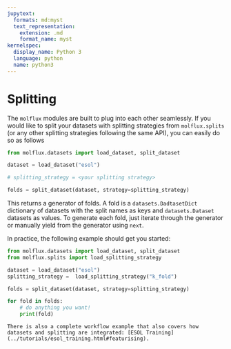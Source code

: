 ```yaml
---
jupytext:
  formats: md:myst
  text_representation:
    extension: .md
    format_name: myst
kernelspec:
  display_name: Python 3
  language: python
  name: python3
---
```


# Splitting

The ``molflux`` modules are built to plug into each other seamlessly. If you would like to split your datasets
with splitting strategies from ``molflux.splits`` (or any other splitting strategies following the same API), you can easily
do so as follows

```python
from molflux.datasets import load_dataset, split_dataset

dataset = load_dataset("esol")

# splitting_strategy = <your splitting strategy>

folds = split_dataset(dataset, strategy=splitting_strategy)
```

This returns a generator of folds. A fold is a `datasets.DadtasetDict` dictionary of datasets with the split names as
keys and `datasets.Dataset` datasets as values. To generate each fold, just iterate through the generator or manually
yield from the generator using ``next``.

In practice, the following example should get you started:

```python
from molflux.datasets import load_dataset, split_dataset
from molflux.splits import load_splitting_strategy

dataset = load_dataset("esol")
splitting_strategy =  load_splitting_strategy("k_fold")

folds = split_dataset(dataset, strategy=splitting_strategy)

for fold in folds:
    # do anything you want!
    print(fold)
```

```{seealso}
There is also a complete workflow example that also covers how datasets and splitting are integrated: [ESOL Training](../tutorials/esol_training.html#featurising).
```